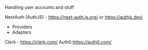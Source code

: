 Handling user accounts and stuff

NextAuth (AuthJS) -  https://next-auth.js.org/ or https://authjs.dev/
- Providers
- Adapters

Clerk - https://clerk.com/
Auth0 https://auth0.com/
